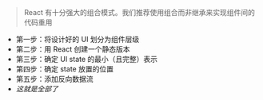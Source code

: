 > React 有十分强大的组合模式。我们推荐使用组合而非继承来实现组件间的代码重用

- 第一步：将设计好的 UI 划分为组件层级
- 第二步：用 React 创建一个静态版本
- 第三步：确定 UI state 的最小（且完整）表示
- 第四步：确定 state 放置的位置
- 第五步：添加反向数据流
- *这就是全部了*

